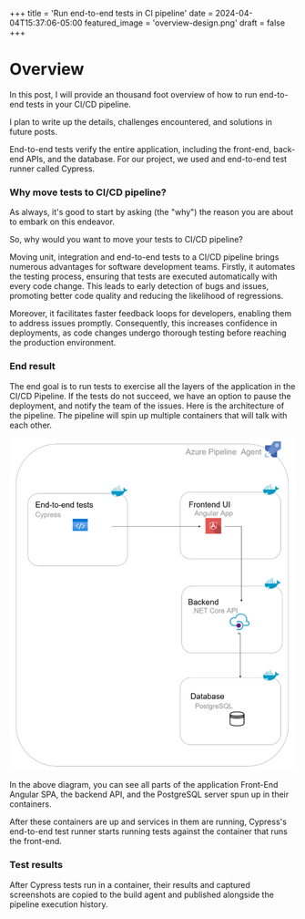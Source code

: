 +++
title = 'Run end-to-end tests in CI pipeline'
date = 2024-04-04T15:37:06-05:00
featured_image = 'overview-design.png'
draft = false 
+++

# Overview
In this post, I will provide an thousand foot overview of how to run end-to-end tests in your CI/CD pipeline.

I plan to write up the details, challenges encountered, and solutions in future posts.

End-to-end tests verify the entire application, including the front-end, back-end APIs, and the database. 
For our project, we used and end-to-end test runner called Cypress. 


### Why move tests to CI/CD pipeline?

As always, it's good to start by asking (the "why") the reason you are about to embark on this endeavor. 

So, why would you want to move your tests to CI/CD pipeline?

Moving unit, integration and end-to-end tests to a CI/CD pipeline brings numerous advantages for software development teams. 
Firstly, it automates the testing process, ensuring that tests are executed automatically with every code change. 
This leads to early detection of bugs and issues, promoting better code quality and reducing the likelihood of regressions.

Moreover, it facilitates faster feedback loops for developers, enabling them to address issues promptly.
Consequently, this increases confidence in deployments, as code changes undergo thorough testing before reaching the production environment.

### End result

The end goal is to run tests to exercise all the layers of the application in the CI/CD Pipeline.
If the tests do not succeed, we have an option to pause the deployment, and notify the team of the issues.
Here is the architecture of the pipeline. The pipeline will spin up multiple containers that will talk with each other.


![](overview-design.png)





In the above diagram, you can see all parts of the application Front-End Angular SPA, the backend API, and the PostgreSQL server spun up in their containers.

After these containers are up and services in them are running, Cypress's end-to-end test runner starts running tests against the container that runs the front-end.

### Test results
After Cypress tests run in a container, their results and captured screenshots are copied to the build agent and published alongside the pipeline execution history.

